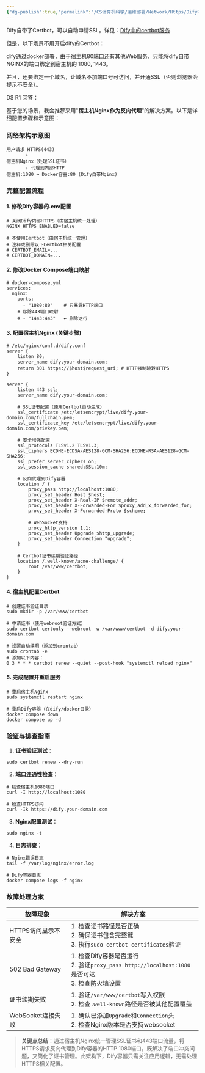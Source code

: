 ```yaml
---
{"dg-publish":true,"permalink":"/CS计算机科学/运维部署/Network/Https/Dify不使用默认端口且绑定域名/","noteIcon":"","created":"2025-08-13T04:02:46.027+08:00","updated":"2025-08-13T03:23:18.000+08:00"}
---
```



Dify自带了Certbot，可以自动申请SSL。详见：[Dify中的certbot服务](Dify中的certbot服务.md)

但是，以下场景不用开启dify的Certbot：

dify通过docker部署，由于宿主机80端口还有其他Web服务，只能将dify自带NGINX的端口绑定到宿主机的 1080, 1443。

并且，还要绑定一个域名，让域名不加端口号可访问，并开通SSL（否则浏览器会提示不安全）。

DS R1 回答：

基于您的场景，我会推荐采用"​**​宿主机Nginx作为反向代理​**​"的解决方案。以下是详细配置步骤和示意图：

### 网络架构示意图

```
用户请求 HTTPS(443) 
       ↓
宿主机Nginx（处理SSL证书） 
       ↓ 代理到内部HTTP
宿主机:1080 → Docker容器:80 (Dify自带Nginx)
```

### 完整配置流程

#### 1. 修改Dify容器的.env配置

```
# 关闭Dify内部HTTPS（由宿主机统一处理）
NGINX_HTTPS_ENABLED=false

# 不使用Certbot（由宿主机统一管理）
# 注释或删除以下Certbot相关配置
# CERTBOT_EMAIL=...
# CERTBOT_DOMAIN=...
```

#### 2. 修改Docker Compose端口映射

```
# docker-compose.yml
services:
  nginx:
    ports:
      - "1080:80"    # 只暴露HTTP端口
    # 移除443端口映射
    # - "1443:443"   ← 删除这行
```

#### 3. 配置宿主机Nginx (关键步骤)

```
# /etc/nginx/conf.d/dify.conf
server {
    listen 80;
    server_name dify.your-domain.com;
    return 301 https://$host$request_uri; # HTTP强制跳转HTTPS
}

server {
    listen 443 ssl;
    server_name dify.your-domain.com;
    
    # SSL证书配置（使用Certbot自动生成）
    ssl_certificate /etc/letsencrypt/live/dify.your-domain.com/fullchain.pem;
    ssl_certificate_key /etc/letsencrypt/live/dify.your-domain.com/privkey.pem;
    
    # 安全增强配置
    ssl_protocols TLSv1.2 TLSv1.3;
    ssl_ciphers ECDHE-ECDSA-AES128-GCM-SHA256:ECDHE-RSA-AES128-GCM-SHA256;
    ssl_prefer_server_ciphers on;
    ssl_session_cache shared:SSL:10m;
    
    # 反向代理到Dify容器
    location / {
        proxy_pass http://localhost:1080;
        proxy_set_header Host $host;
        proxy_set_header X-Real-IP $remote_addr;
        proxy_set_header X-Forwarded-For $proxy_add_x_forwarded_for;
        proxy_set_header X-Forwarded-Proto $scheme;
        
        # WebSocket支持
        proxy_http_version 1.1;
        proxy_set_header Upgrade $http_upgrade;
        proxy_set_header Connection "upgrade";
    }
    
    # Certbot证书续期验证路径
    location /.well-known/acme-challenge/ {
        root /var/www/certbot;
    }
}
```

#### 4. 宿主机配置Certbot

```
# 创建证书验证目录
sudo mkdir -p /var/www/certbot

# 申请证书（使用webroot验证方式）
sudo certbot certonly --webroot -w /var/www/certbot -d dify.your-domain.com

# 设置自动续期（添加到crontab）
sudo crontab -e
# 添加以下内容：
0 3 * * * certbot renew --quiet --post-hook "systemctl reload nginx"
```

#### 5. 完成配置并重启服务

```
# 重启宿主机Nginx
sudo systemctl restart nginx

# 重启Dify容器（在dify/docker目录）
docker compose down
docker compose up -d
```

### 验证与排查指南

1. ​**​证书验证测试​**​：
    

```
sudo certbot renew --dry-run
```

2. ​**​端口连通性检查​**​：
    

```
# 检查宿主机1080端口
curl -I http://localhost:1080

# 检查HTTPS访问
curl -Ik https://dify.your-domain.com
```

3. ​**​Nginx配置测试​**​：
    

```
sudo nginx -t
```

4. ​**​日志排查​**​：
    

```
# Nginx错误日志
tail -f /var/log/nginx/error.log

# Dify容器日志
docker compose logs -f nginx
```

### 故障处理方案

|故障现象|解决方案|
|---|---|
|HTTPS访问显示不安全|1. 检查证书路径是否正确  <br>2. 确保证书包含完整链  <br>3. 执行`sudo certbot certificates`验证|
|502 Bad Gateway|1. 检查Dify容器是否运行  <br>2. 验证`proxy_pass http://localhost:1080`是否可达  <br>3. 检查防火墙设置|
|证书续期失败|1. 验证`/var/www/certbot`写入权限  <br>2. 检查`.well-known`路径是否被其他配置覆盖|
|WebSocket连接失败|1. 确认已添加`Upgrade`和`Connection`头  <br>2. 检查Nginx版本是否支持websocket|

> ​**​关键点总结​**​：通过宿主机Nginx统一管理SSL证书和443端口流量，将HTTPS请求反向代理到Dify容器的HTTP 1080端口，既解决了端口冲突问题，又简化了证书管理。此架构下，Dify容器只需关注应用逻辑，无需处理HTTPS相关配置。
